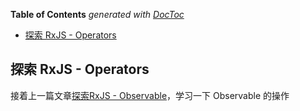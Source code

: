<!-- START doctoc generated TOC please keep comment here to allow auto update -->
<!-- DON'T EDIT THIS SECTION, INSTEAD RE-RUN doctoc TO UPDATE -->
**Table of Contents**  *generated with [DocToc](https://github.com/thlorenz/doctoc)*

- [探索 RxJS - Operators](#%E6%8E%A2%E7%B4%A2-rxjs---operators)

<!-- END doctoc generated TOC please keep comment here to allow auto update -->

## 探索 RxJS - Operators

接着上一篇文章[探索RxJS - Observable](./探索RxJS-Observable.md)，学习一下 Observable 的操作

